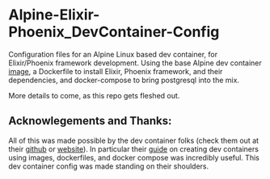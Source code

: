 # Alpine-Elixir-Phoenix_DevContainer-Config
Configuration files for an Alpine Linux based dev container, for Elixir/Phoenix framework development. Using the base Alpine dev container [image](https://mcr.microsoft.com/en-us/product/devcontainers/base/about), a Dockerfile to install Elixir, Phoenix framework, and their dependencies, and docker-compose to bring postgresql into the mix.

More details to come, as this repo gets fleshed out.

## Acknowlegements and Thanks:
All of this was made possible by the dev container folks (check them out at their [github](https://github.com/devcontainers) 
 or [website](https://containers.dev/)). In particular their [guide](https://containers.dev/guide/dockerfile) on creating dev containers using images, dockerfiles, and docker compose was incredibly useful. This dev container config was made standing on their shoulders.
